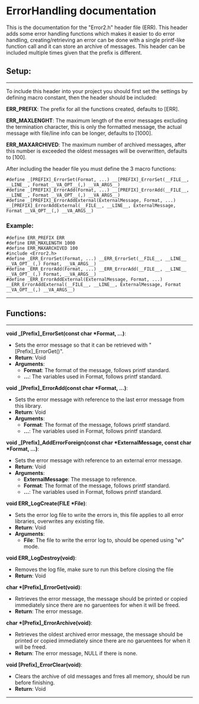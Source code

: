 # ErrorHandling documentation
This is the documentation for the "Error2.h" header file (ERR). This header adds some error handling functions which makes it easier to do error handling, creating/retrieving an error can be done with a single printf-like function call and it can store an archive of messages. This header can be included multiple times given that the prefix is different.

## Setup:
---
To include this header into your project you should first set the settings by defining macro constant, then the header should be included:

**ERR_PREFIX**: The prefix for all the functions created, defaults to [ERR].

**ERR_MAXLENGHT**: The maximum length of the error messages excluding the termination character, this is only the formatted message, the actual message with file/line info can be longer, defaults to [1000].

**ERR_MAXARCHIVED**: The maximum number of archived messages, after this number is exceeded the oldest messages will be overwritten, defaults to [100].

After including the header file you must define the 3 macro functions:

```
#define _[PREFIX]_ErrorSet(Format, ...) __[PREFIX]_ErrorSet(__FILE__, __LINE__, Format __VA_OPT__(,) __VA_ARGS__)
#define _[PREFIX]_ErrorAdd(Format, ...) __[PREFIX]_ErrorAdd(__FILE__, __LINE__, Format __VA_OPT__(,) __VA_ARGS__)
#define _[PREFIX]_ErrorAddExternal(ExternalMessage, Format, ...) __[PREFIX]_ErrorAddExternal(__FILE__, __LINE__, ExternalMessage, Format __VA_OPT__(,) __VA_ARGS__)
```

### Example:
```
#define ERR_PREFIX ERR
#define ERR_MAXLENGTH 1000
#define ERR_MAXARCHIVED 100
#include <Error2.h>
#define _ERR_ErrorSet(Format, ...) __ERR_ErrorSet(__FILE__, __LINE__ __VA_OPT__(,) Format, __VA_ARGS__)
#define _ERR_ErrorAdd(Format, ...) __ERR_ErrorAdd(__FILE__, __LINE__ __VA_OPT__(,) Format, __VA_ARGS__)
#define _ERR_ErrorAddExternal(ExternalMessage, Format, ...) __ERR_ErrorAddExternal(__FILE__, __LINE__, ExternalMessage, Format __VA_OPT__(,) __VA_ARGS__)
```
---

## Functions:
---
**void _[Prefix]_ErrorSet(const char *Format, ...)**:
- Sets the error message so that it can be retrieved with "[Prefix]_ErrorGet()".
- **Return**: Void
- **Arguments**:
  - **Format**: The format of the message, follows printf standard.
  - **...**: The variables used in Format, follows printf standard.

**void _[Prefix]_ErrorAdd(const char *Format, ...)**:
- Sets the error message with reference to the last error message from this library.
- **Return**: Void
- **Arguments**:
  - **Format**: The format of the message, follows printf standard.
  - **...**: The variables used in Format, follows printf standard.

**void _[Prefix]_AddErrorForeign(const char *ExternalMessage, const char *Format, ...)**:
- Sets the error message with reference to an external error message.
- **Return**: Void
- **Arguments**:
  - **ExternalMessage**: The message to reference.
  - **Format**: The format of the message, follows printf standard.
  - **...**: The variables used in Format, follows printf standard.

**void ERR_LogCreate(FILE *File)**:
- Sets the error log file to write the errors in, this file applies to all error libraries, overwrites any existing file.
- **Return**: Void
- **Arguments**:
  - **File**: The file to write the error log to, should be opened using "w" mode.

**void ERR_LogDestroy(void)**:
- Removes the log file, make sure to run this before closing the file
- **Return**: Void

**char *[Prefix]_ErrorGet(void)**:
- Retrieves the error message, the message should be printed or copied immediately since there are no garuentees for when it will be freed.
- **Return**: The error message.

**char *[Prefix]_ErrorArchive(void)**:
- Retrieves the oldest archived error message, the message should be printed or copied immediately since there are no garuentees for when it will be freed.
- **Return**: The error message, NULL if there is none.

**void [Prefix]_ErrorClear(void)**:
- Clears the archive of old messages and frres all memory, should be run before finishing.
- **Return**: Void
	
---
